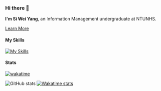 ### Hi there 👋

**I'm Si Wei Yang**, an Information Management undergraduate at NTUNHS.

[Learn More](https://siweiyang.com/)

#### My Skills

[![My Skills](https://skillicons.dev/icons?i=js,ts,html,css,nodejs,go,java,php,py,svelte,tailwind,redis,mysql,mongodb,linux,nginx,docker,postman)](https://skillicons.dev)

#### Stats

[![wakatime](https://wakatime.com/badge/user/a3820300-7569-43d7-bf07-06e3d8b68812.svg)](https://wakatime.com/@a3820300-7569-43d7-bf07-06e3d8b68812)

![GitHub stats](https://github-readme-stats-yangszwei.vercel.app/api?username=yangszwei&show_icons=true)
[![Wakatime stats](https://github-readme-stats-yangszwei.vercel.app/api/wakatime?username=siweiyang&layout=compact)](siweiyang)

<!--
**yangszwei/yangszwei** is a ✨ _special_ ✨ repository because its `README.md` (this file) appears on your GitHub profile.

Here are some ideas to get you started:

- 🔭 I’m currently working on ...
- 🌱 I’m currently learning ...
- 👯 I’m looking to collaborate on ...
- 🤔 I’m looking for help with ...
- 💬 Ask me about ...
- 📫 How to reach me: ...
- 😄 Pronouns: ...
- ⚡ Fun fact: ...
-->

